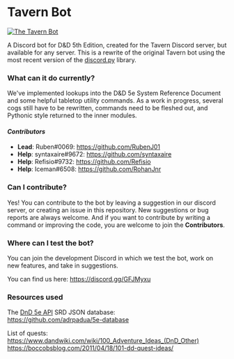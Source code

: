 # Tavern Bot
<a href="https://discordbots.org/bot/506541896630403080" >
  <img src="https://discordbots.org/api/widget/506541896630403080.svg" alt="The Tavern Bot" />
</a>

A Discord bot for D&D 5th Edition, created for the Tavern Discord server, but available for any server. This is a rewrite of the original Tavern bot using the most recent version of the [discord.py](https://github.com/Rapptz/discord.py) library.

### What can it do currently?
We've implemented lookups into the D&D 5e System Reference Document and some helpful tabletop utility commands. As a work in progress, several cogs still have to be rewritten, commands need to be fleshed out, and Pythonic style returned to the inner modules.

#### _Contributors_
* **Lead**: Ruben#0069: https://github.com/RubenJ01
* **Help**: syntaxaire#9672: https://github.com/syntaxaire
* **Help**: Refisio#9732: https://github.com/Refisio
* **Help**: Iceman#6508: https://github.com/RohanJnr

### Can I contribute?
Yes! You can contribute to the bot by leaving a suggestion in our discord server, or creating an issue in this repository. New suggestions or bug reports are always welcome. And if you want to contribute by writing a command or improving the code, you are welcome to join the **Contributors**.

### Where can I test the bot?
You can join the development Discord in which we test the bot, work on new features, and take in suggestions.

You can find us here: https://discord.gg/GFJMyxu

### Resources used
The [DnD 5e API](http://www.dnd5eapi.co/) SRD JSON database:  
https://github.com/adrpadua/5e-database

List of quests:  
https://www.dandwiki.com/wiki/100_Adventure_Ideas_(DnD_Other)  
https://boccobsblog.com/2011/04/18/101-dd-quest-ideas/  
